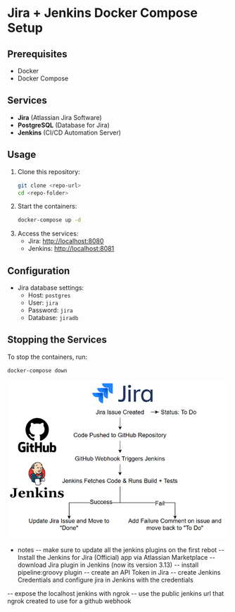 # Jira + Jenkins Docker Compose Setup

## Prerequisites

- Docker
- Docker Compose

## Services

- **Jira** (Atlassian Jira Software)
- **PostgreSQL** (Database for Jira)
- **Jenkins** (CI/CD Automation Server)

## Usage

1. Clone this repository:
   ```sh
   git clone <repo-url>
   cd <repo-folder>
   ```
2. Start the containers:
   ```sh
   docker-compose up -d
   ```
3. Access the services:
   - Jira: [http://localhost:8080](http://localhost:8080)
   - Jenkins: [http://localhost:8081](http://localhost:8081)

## Configuration

- Jira database settings:
  - Host: `postgres`
  - User: `jira`
  - Password: `jira`
  - Database: `jiradb`

## Stopping the Services

To stop the containers, run:

```sh
docker-compose down
```

![Alt text](images/Ci_workflow.png)

- notes
-- make sure to update all the jenkins plugins on the first rebot
-- Install the Jenkins for Jira (Official) app via Atlassian Marketplace
-- download Jira plugin in Jenkins (now its version 3.13)
-- install pipeline:groovy plugin
-- create an API Token in Jira
-- create Jenkins Credentials and configure jira in Jenkins with the credentials

-- expose the localhost jenkins with ngrok 
-- use the public jenkins url that ngrok created to use for a github webhook